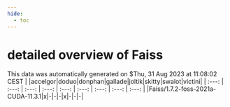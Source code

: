 ```yaml
---
hide:
  - toc
---
```


detailed overview of Faiss
==========================


This data was automatically generated on $Thu, 31 Aug 2023 at 11:08:02 CEST
| |accelgor|doduo|donphan|gallade|joltik|skitty|swalot|victini|
| :---: | :---: | :---: | :---: | :---: | :---: | :---: | :---: | :---: |
|Faiss/1.7.2-foss-2021a-CUDA-11.3.1|x|-|-|-|x|-|-|-|
